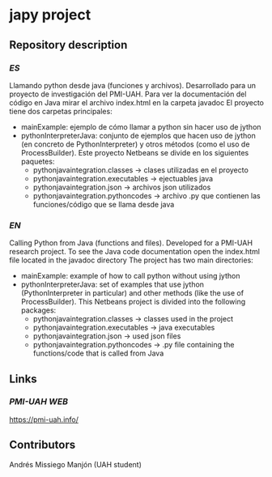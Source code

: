# **japy project**

## Repository description

### *ES*
Llamando python desde java (funciones y archivos). 
Desarrollado para un proyecto de investigación del PMI-UAH.
Para ver la documentación del código en Java mirar el archivo index.html en la carpeta javadoc
El proyecto tiene dos carpetas principales:
- mainExample: ejemplo de cómo llamar a python sin hacer uso de jython
- pythonInterpreterJava: conjunto de ejemplos que hacen uso de jython (en concreto de PythonInterpreter) y otros métodos (como el uso de ProcessBuilder). Este proyecto Netbeans se divide en los siguientes paquetes:
  - pythonjavaintegration.classes -> clases utilizadas en el proyecto
  - pythonjavaintegration.executables -> ejectuables java
  - pythonjavaintegration.json -> archivos json utilizados
  - pythonjavaintegration.pythoncodes -> archivo .py que contienen las funciones/código que se llama desde java
### *EN*
Calling Python from Java (functions and files).
Developed for a PMI-UAH research project.
To see the Java code documentation open the index.html file located in the javadoc directory
The project has two main directories:
- mainExample: example of how to call python without using jython
- pythonInterpreterJava: set of examples that use jython (PythonInterpreter in particular) and other methods (like the use of ProcessBuilder). This Netbeans project is divided into the following packages:
  - pythonjavaintegration.classes -> classes used in the project
  - pythonjavaintegration.executables -> java executables
  - pythonjavaintegration.json -> used json files
  - pythonjavaintegration.pythoncodes -> .py file containing the functions/code that is called from Java

## Links
### *PMI-UAH WEB*
https://pmi-uah.info/

## Contributors
Andrés Missiego Manjón (UAH student)
